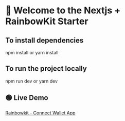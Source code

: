 # 🌈 Welcome to the Nextjs + RainbowKit Starter
## To install dependencies
npm install or yarn install

## To run the project locally
npm run dev or yarn dev

## 🟢 Live Demo
[Rainbowkit - Connect Wallet App](https://rainbowkit-sigma.vercel.app/)
